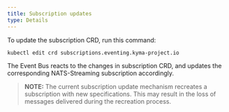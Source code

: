 ```yaml
---
title: Subscription updates
type: Details
---
```


To update the subscription CRD, run this command:

``` bash
kubectl edit crd subscriptions.eventing.kyma-project.io
```

The Event Bus reacts to the changes in subscription CRD, and updates the corresponding NATS-Streaming subscription accordingly.

>**NOTE:** The current subscription update mechanism recreates a subscription with new specifications. This may result in the loss of messages delivered during the recreation process.
